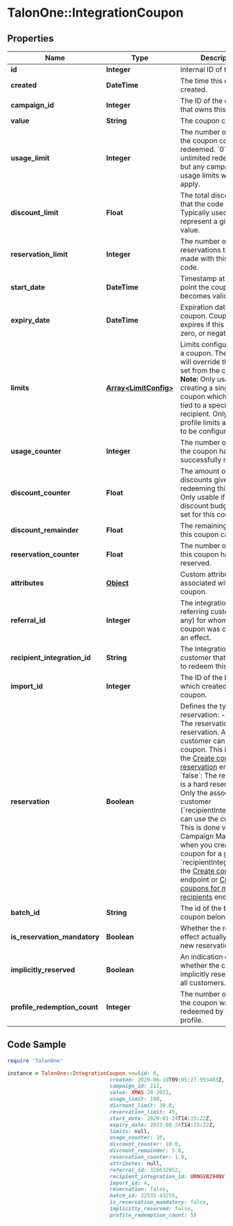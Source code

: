 # TalonOne::IntegrationCoupon

## Properties

Name | Type | Description | Notes
------------ | ------------- | ------------- | -------------
**id** | **Integer** | Internal ID of this entity. | 
**created** | **DateTime** | The time this entity was created. | 
**campaign_id** | **Integer** | The ID of the campaign that owns this entity. | 
**value** | **String** | The coupon code. | 
**usage_limit** | **Integer** | The number of times the coupon code can be redeemed. &#x60;0&#x60; means unlimited redemptions but any campaign usage limits will still apply.  | 
**discount_limit** | **Float** | The total discount value that the code can give. Typically used to represent a gift card value.  | [optional] 
**reservation_limit** | **Integer** | The number of reservations that can be made with this coupon code.  | [optional] 
**start_date** | **DateTime** | Timestamp at which point the coupon becomes valid. | [optional] 
**expiry_date** | **DateTime** | Expiration date of the coupon. Coupon never expires if this is omitted, zero, or negative. | [optional] 
**limits** | [**Array&lt;LimitConfig&gt;**](LimitConfig.md) | Limits configuration for a coupon. These limits will override the limits set from the campaign.  **Note:** Only usable when creating a single coupon which is not tied to a specific recipient. Only per-profile limits are allowed to be configured.  | [optional] 
**usage_counter** | **Integer** | The number of times the coupon has been successfully redeemed. | 
**discount_counter** | **Float** | The amount of discounts given on rules redeeming this coupon. Only usable if a coupon discount budget was set for this coupon. | [optional] 
**discount_remainder** | **Float** | The remaining discount this coupon can give. | [optional] 
**reservation_counter** | **Float** | The number of times this coupon has been reserved. | [optional] 
**attributes** | [**Object**](.md) | Custom attributes associated with this coupon. | [optional] 
**referral_id** | **Integer** | The integration ID of the referring customer (if any) for whom this coupon was created as an effect. | [optional] 
**recipient_integration_id** | **String** | The Integration ID of the customer that is allowed to redeem this coupon. | [optional] 
**import_id** | **Integer** | The ID of the Import which created this coupon. | [optional] 
**reservation** | **Boolean** | Defines the type of reservation: - &#x60;true&#x60;: The reservation is a soft reservation. Any customer can use the coupon. This is done via the [Create coupon reservation](https://docs.talon.one/integration-api#operation/createCouponReservation) endpoint. - &#x60;false&#x60;: The reservation is a hard reservation. Only the associated customer (&#x60;recipientIntegrationId&#x60;) can use the coupon. This is done via the Campaign Manager when you create a coupon for a given &#x60;recipientIntegrationId&#x60;, the [Create coupons](https://docs.talon.one/management-api#operation/createCoupons) endpoint or [Create coupons for multiple recipients](https://docs.talon.one/management-api#operation/createCouponsForMultipleRecipients) endpoint.  | [optional] [default to true]
**batch_id** | **String** | The id of the batch the coupon belongs to. | [optional] 
**is_reservation_mandatory** | **Boolean** | Whether the reservation effect actually created a new reservation. | [optional] [default to false]
**implicitly_reserved** | **Boolean** | An indication of whether the coupon is implicitly reserved for all customers. | [optional] 
**profile_redemption_count** | **Integer** | The number of times the coupon was redeemed by the profile. | 

## Code Sample

```ruby
require 'TalonOne'

instance = TalonOne::IntegrationCoupon.new(id: 6,
                                 created: 2020-06-10T09:05:27.993483Z,
                                 campaign_id: 211,
                                 value: XMAS-20-2021,
                                 usage_limit: 100,
                                 discount_limit: 30.0,
                                 reservation_limit: 45,
                                 start_date: 2020-01-24T14:15:22Z,
                                 expiry_date: 2023-08-24T14:15:22Z,
                                 limits: null,
                                 usage_counter: 10,
                                 discount_counter: 10.0,
                                 discount_remainder: 5.0,
                                 reservation_counter: 1.0,
                                 attributes: null,
                                 referral_id: 326632952,
                                 recipient_integration_id: URNGV8294NV,
                                 import_id: 4,
                                 reservation: false,
                                 batch_id: 32535-43255,
                                 is_reservation_mandatory: false,
                                 implicitly_reserved: false,
                                 profile_redemption_count: 5)
```


